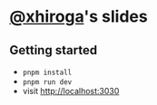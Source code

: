 # [@xhiroga](https://github.com/xhiroga)'s slides

## Getting started

- `pnpm install`
- `pnpm run dev`
- visit <http://localhost:3030>
